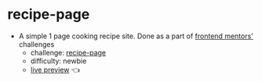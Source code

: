 # recipe-page
- A simple 1 page cooking recipe site. Done as a part of [frontend mentors'](https://www.frontendmentor.io/) challenges
  - challenge: [recipe-page](https://www.frontendmentor.io/challenges/recipe-page-KiTsR8QQKm/hub)
  - difficulty: newbie
  - [live preview](https://www.mahmoodelsaayed.github.io/recipe-page) 👈
